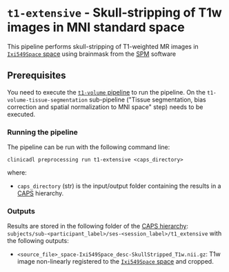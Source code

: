 # `t1-extensive` - Skull-stripping of T1w images in MNI standard space

This pipeline performs skull-stripping of T1-weighted MR images in [`Ixi549Space` space](https://bids-specification.readthedocs.io/en/stable/99-appendices/08-coordinate-systems.html) using brainmask from the [SPM](http://www.fil.ion.ucl.ac.uk/spm/) software


## Prerequisites
You need to execute the [`t1-volume` pipeline](http://www.clinica.run/doc/Pipelines/T1_Volume/) to run the pipeline. On the `t1-volume-tissue-segmentation` sub-pipeline ("Tissue segmentation, bias correction and spatial normalization to MNI space" step) needs to be executed.


### Running the pipeline
The pipeline can be run with the following command line:
```{.sourceCode .bash}
clinicadl preprocessing run t1-extensive <caps_directory>
```
where:

- `caps_directory` (str) is the input/output folder containing the results in a [CAPS](http://www.clinica.run/doc/CAPS/Introduction) hierarchy.


### Outputs
Results are stored in the following folder of the
[CAPS hierarchy](http://www.clinica.run/doc/CAPS/Introduction):
`subjects/sub-<participant_label>/ses-<session_label>/t1_extensive` with the following outputs:

- `<source_file>_space-Ixi549Space_desc-SkullStripped_T1w.nii.gz`: T1w image non-linearly registered to the [`Ixi549Space` space](https://bids-specification.readthedocs.io/en/stable/99-appendices/08-coordinate-systems.html) and cropped.
